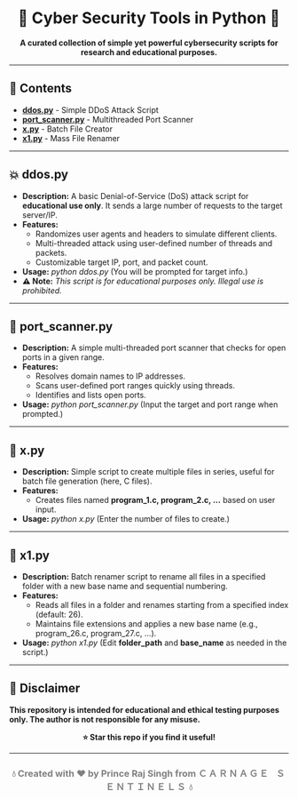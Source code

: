 <h1 align="center">🔐 Cyber Security Tools in Python 🔐</h1>
<p align="center">
  <b>A curated collection of simple yet powerful cybersecurity scripts for research and educational purposes.</b>
</p>

<hr>

<h2>📂 <b>Contents</b></h2>
<ul>
  <li><a href="#ddospy"><b>ddos.py</b></a> - Simple DDoS Attack Script</li>
  <li><a href="#portscannerpy"><b>port_scanner.py</b></a> - Multithreaded Port Scanner</li>
  <li><a href="#xpy"><b>x.py</b></a> - Batch File Creator</li>
  <li><a href="#x1py"><b>x1.py</b></a> - Mass File Renamer</li>
</ul>

<hr>

<h2 id="ddospy">💥 <b>ddos.py</b></h2>
<ul>
  <li><b>Description:</b> A basic Denial-of-Service (DoS) attack script for <b>educational use only</b>. It sends a large number of requests to the target server/IP.</li>
  <li><b>Features:</b>
    <ul>
      <li>Randomizes user agents and headers to simulate different clients.</li>
      <li>Multi-threaded attack using user-defined number of threads and packets.</li>
      <li>Customizable target IP, port, and packet count.</li>
    </ul>
  </li>
  <li><b>Usage:</b> <i>python ddos.py</i> (You will be prompted for target info.)</li>
  <li><b>⚠️ Note:</b> <i>This script is for educational purposes only. Illegal use is prohibited.</i></li>
</ul>

<hr>

<h2 id="portscannerpy">🔎 <b>port_scanner.py</b></h2>
<ul>
  <li><b>Description:</b> A simple multi-threaded port scanner that checks for open ports in a given range.</li>
  <li><b>Features:</b>
    <ul>
      <li>Resolves domain names to IP addresses.</li>
      <li>Scans user-defined port ranges quickly using threads.</li>
      <li>Identifies and lists open ports.</li>
    </ul>
  </li>
  <li><b>Usage:</b> <i>python port_scanner.py</i> (Input the target and port range when prompted.)</li>
</ul>

<hr>

<h2 id="xpy">📄 <b>x.py</b></h2>
<ul>
  <li><b>Description:</b> Simple script to create multiple files in series, useful for batch file generation (here, C files).</li>
  <li><b>Features:</b>
    <ul>
      <li>Creates files named <b>program_1.c, program_2.c, ...</b> based on user input.</li>
    </ul>
  </li>
  <li><b>Usage:</b> <i>python x.py</i> (Enter the number of files to create.)</li>
</ul>

<hr>

<h2 id="x1py">📝 <b>x1.py</b></h2>
<ul>
  <li><b>Description:</b> Batch renamer script to rename all files in a specified folder with a new base name and sequential numbering.</li>
  <li><b>Features:</b>
    <ul>
      <li>Reads all files in a folder and renames starting from a specified index (default: 26).</li>
      <li>Maintains file extensions and applies a new base name (e.g., program_26.c, program_27.c, ...).</li>
    </ul>
  </li>
  <li><b>Usage:</b> <i>python x1.py</i> (Edit <b>folder_path</b> and <b>base_name</b> as needed in the script.)</li>
</ul>

<hr>

<h2>🚨 <b>Disclaimer</b></h2>
<p>
  <b>This repository is intended for educational and ethical testing purposes only. The author is not responsible for any misuse.</b>
</p>

<p align="center">
  <b>⭐ Star this repo if you find it useful!</b>
</p>

---

<h3 align="center" style="color: gray;">
💧 Created with ❤️ by <b>Prince Raj Singh</b> from <b style="font-family: 'Courier New', monospace; letter-spacing: 2px;">ＣＡＲＮＡＧＥ ＳＥＮＴＩＮＥＬＳ</b> 💧
</h3>